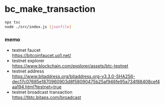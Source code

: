 # bc_make_transaction

```sh
npx tsc
node ./src/index.js [jsonfile]
```

### memo

- testnet faucet  
https://bitcoinfaucet.uo1.net/
- testnet explorer  
https://www.blockchain.com/explorer/assets/btc-testnet
- testnet address  
https://www.bitaddress.org/bitaddress.org-v3.3.0-SHA256-dec17c07685e1870960903d8f58090475b25af946fe95a734f88408cef4aa194.html?testnet=true
- testnet broadcast transaction  
https://tbtc.bitaps.com/broadcast
